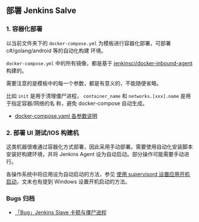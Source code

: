 ## 部署 Jenkins Salve

### 1. 容器化部署

以当前文件夹下的 `docker-compose.yml` 为模板进行容器化部署，可部署 c#/golang/android 等的自动化构建
环境。

`docker-compose.yml` 中的所有镜像，都是基于
[jenkinsci/docker-inbound-agent](https://github.com/jenkinsci/docker-inbound-agent) 构建的。

需要注意的是模板中的每一个参数，都是有意义的，不能随便省略。

比如 `init` 是用于清理僵尸进程， `container_name` 和 `networks.[xxx].name` 是用于指定容器/网络的名
称，避免 docker-compose 自动生成。

- [docker-compose.yaml 各参数说明](https://docs.docker.com/compose/compose-file)

### 2. 部署 UI 测试/IOS 构建机

这类机器很难通过容器化方式部署，因此采用手动部署。需要使用自动化安装脚本安装好构建环境，并将 Jenkins
Agent 设为自动启动。部分操作可能需要手动进行。

各操作系统中将应用设为自动启动的方法，参见
[使用 supervisord 设置应用开机启动](https://www.cnblogs.com/kirito-c/p/12170126.html)，文末也有提到
Windows 设置开机启动的方法。

### Bugs 归档

- [「Bug」Jenkins Slave 卡顿与僵尸进程](https://www.cnblogs.com/kirito-c/p/12153528.html)
